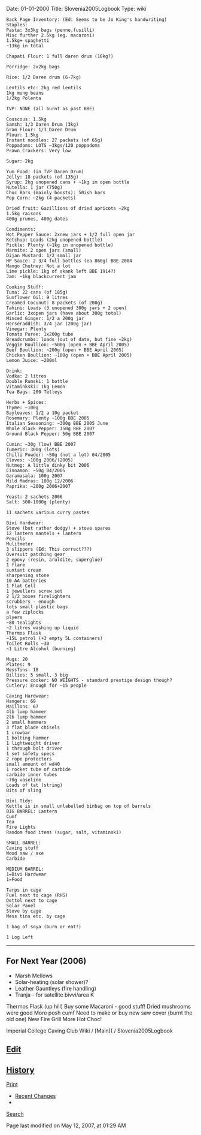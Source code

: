 Date: 01-01-2000
Title: Slovenia2005Logbook
Type: wiki

```
Back Page Inventory: (Ed: Seems to be Jo King's handwriting)
Staples:
Pasta: 3x3kg bags (penne,fusilli)
Misc further 2.5kg (eg. macaroni)
1.5kg+ spaghetti
~13kg in total

Chapati Flour: 1 full daren drum (10kg?)

Porridge: 2x2kg bags

Rice: 1/2 Daren drum (6-7kg)

Lentils etc: 2kg red lentils
1kg mung beans
1/2kg Polenta

TVP: NONE (all burnt as past BBE)

Couscous: 1.5kg
Samsh: 1/3 Daren Drum (3kg)
Gram Flour: 1/3 Daren Drum
Flour: 1.5kg
Instant noodles: 27 packets (of 65g)
Poppadoms: LOTS ~3kgs/120 poppadoms
Prawn Crackers: Very low

Sugar: 2kg

Yum Food: (in TVP Daren Drum)
Jelly: 18 packets (of 135g)
Syrup: 2kg unopened cans + ~1kg im open bottle
Nutella: 1 jar (750g)
Choc Bars (mainly boosts): 50ish bars
Pop Corn: ~2kg (4 packets)

Dried fruit: Gazillions of dried apricots ~2kg
1.5kg raisons
400g prunes, 400g dates

Condiments:
Hot Pepper Sauce: 2xnew jars + 1/2 full open jar
Ketchup: Loads (2kg unopened bottle)
Pickle: Plenty (~1kg in unopened bottle)
Marmite: 2 open jars (small)
Dijan Mustard: 1/2 small jar
HP Sauce: 2 3/4 full bottles (ea 860g) BBE 2004
Mango Chutney: Not a lot
Lime pickle: 1kg of skank left BBE 1914?!
Jam: ~1kg blackcurrent jam

Cooking Stuff:
Tuna: 22 cans (of 185g)
Sunflower Oil: 9 litres
Creamed Cocunut: 8 packets (of 200g)
Tahini: Loads (3 unopened 300g jars + 2 open)
Garlic: 3xopen jars (have about 300g total)
Minced Ginger: 1/2 a 200g jar
Horseraddish: 3/4 jar (200g jar)
Vinegar: Plenty
Tomato Puree: 1x200g tube
Breadcrumbs: loads (out of date, but fine ~2kg)
Veggie Boullion: ~500g (open + BBE April 2005)
Beef Boullion: ~200g (open + BBE April 2005)
Chicken Boullion: ~100g (open + BBE April 2005)
Lemon Juice: ~200ml

Drink:
Vodka: 2 litres
Double Rumski: 1 bottle
Vitaminkski: 1kg Lemon
Tea Bags: 200 Tetleys

Herbs + Spices:
Thyme: ~100g
Bayleaves: 1/2 a 10g packet
Rosemary: Plenty ~100g BBE 2005
Italian Seasoning: ~300g BBE 2005 June
Whole Black Pepper: 150g BBE 2007
Ground Black Pepper: 50g BBE 2007

Cumin: ~30g (low) BBE 2007
Tumeric: 300g (lots)
Chilli Powder: ~50g (not a lot) 04/2005
Cloves: ~100g 2006/(2005)
Nutmeg: A little dinky bit 2006
Cinnamon: ~50g 04/2005
Garamasala: 100g 2007
Mild Madras: 100g 12/2006
Paprika: ~200g 2006+2007

Yeast: 2 sachets 2006
Salt: 500-1000g (plenty)

11 sachets various curry pastes

Bivi Hardwear:
Stove (but rather dodgy) + stove spares
12 lantern mantels + lantern
Pencils
Mulitmeter
3 slippers (Ed: This correct???)
Oversuit patching gear
2 epoxy (resin, aruldite, superglue)
1 flare
suntant cream
sharpening stone
10 AA batteries
1 Flat Cell
1 jewellers screw set
2 1/2 boxes firelighters
scrubbers - enough
lots small plastic bags
a few ziplocks
plyers
~80 tealights
~2 litres washing up liquid
Thermos Flask
~15L petrol (+3 empty 5L containers)
Toilet Rolls ~30
~1 Litre Alcohol (burning)

Mugs: 20
Plates: 9
MessTins: 18
Billies: 5 small, 3 big
Pressure cooker: NO WEIGHTS - standard prestige design though?
Cutlery: Enough for ~15 people

Caving Hardwear:
Hangers: 69
Maillons: 67
4lb lump hammer
2lb lump hammer
2 small hammers
3 flat blade chisels
1 crowbar
1 bolting hammer
1 lightweight driver
1 through bolt driver
1 set safety specs
2 rope protectors
small amount of wd40
1 rocket tube of carbide
carbide inner tubes
~70g vaseline
Loads of tat (string)
Bits of sling

Bivi Tidy:
Kettle is in small unlabelled binbag on top of barrels
BIG BARREL: Lantern
Cumf
Tea
Fire Lights
Random food items (sugar, salt, vitaminski)

SMALL BARREL:
Caving stuff
Wood saw / axe
Carbide

MEDIUM BARREL:
1=Bivi Hardwear
1=Food

Tarps in cage
Fuel next to cage (RHS)
Dettol next to cage
Solar Panel
Stove by cage
Mess tins etc. by cage

1 bag of soya (burn or eat!)

1 Log Left
```





------------------------------------------------------------------------





For Next Year (2006)
--------------------

-   Marsh Mellows
-   Solar-heating (solar shower)?
-   Leather Gauntleys (fire handling)
-   Tranja - for satellite bivvi/area K

Thermos Flask (up hill) Buy some Macaroni - good stuff! Dried mushrooms
were good More posh cumf Need to make or buy new saw cover (burnt the
old one) New Fire Grill More Hot Choc!







Imperial College Caving Club Wiki /
[Main]( /
Slovenia2005Logbook





[Edit](Slovenia2005Logbook?action=edit)
-
[History](Slovenia2005Logbook?action=diff)
-
[Print](Slovenia2005Logbook?action=print)
- [Recent
Changes](RecentChanges)
-
[Search](https://union.ic.ac.uk/rcc/caving/old/wiki/edit.php?n=Site.Search)





Page last modified on May 12, 2007, at 01:29 AM
